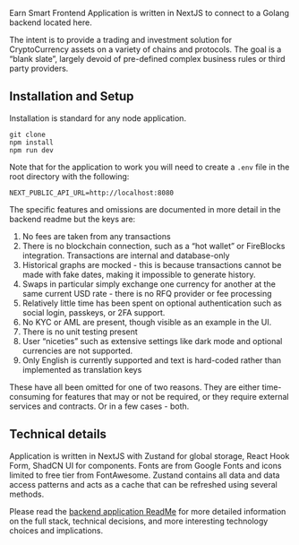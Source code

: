 Earn Smart Frontend
Application is written in NextJS to connect to a Golang backend located here.

The intent is to provide a trading and investment solution for CryptoCurrency assets on a variety of chains and protocols. The goal is a “blank slate”, largely devoid of pre-defined complex business rules or third party providers.

## Installation and Setup

Installation is standard for any node application.

```
git clone
npm install
npm run dev
```

Note that for the application to work you will need to create a `.env` file in the root directory with the following:

```
NEXT_PUBLIC_API_URL=http://localhost:8080
```

The specific features and omissions are documented in more detail in the backend readme but the keys are:

1. No fees are taken from any transactions
2. There is no blockchain connection, such as a “hot wallet” or FireBlocks integration. Transactions are internal and database-only
3. Historical graphs are mocked - this is because transactions cannot be made with fake dates, making it impossible to generate history.
4. Swaps in particular simply exchange one currency for another at the same current USD rate - there is no RFQ provider or fee processing
5. Relatively little time has been spent on optional authentication such as social login, passkeys, or 2FA support.
6. No KYC or AML are present, though visible as an example in the UI.
7. There is no unit testing present
8. User “niceties” such as extensive settings like dark mode and optional currencies are not supported.
9. Only English is currently supported and text is hard-coded rather than implemented as translation keys

These have all been omitted for one of two reasons. They are either time-consuming for features that may or not be required, or they require external services and contracts. Or in a few cases - both.

## Technical details

Application is written in NextJS with Zustand for global storage, React Hook Form, ShadCN UI for components. Fonts are from Google Fonts and icons limited to free tier from FontAwesome. Zustand contains all data and data access patterns and acts as a cache that can be refreshed using several methods.

Please read the [backend application ReadMe](https://github.com/smallbatch-apps/earnsmart-api) for more detailed information on the full stack, technical decisions, and more interesting technology choices and implications.
